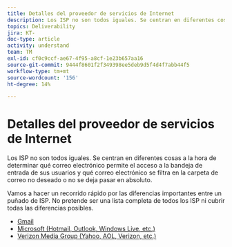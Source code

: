 ```yaml
---
title: Detalles del proveedor de servicios de Internet
description: Los ISP no son todos iguales. Se centran en diferentes cosas a la hora de determinar qué correo electrónico permite el acceso a la bandeja de entrada de sus usuarios y qué correo electrónico se filtra en la carpeta de correo no deseado o no se deja pasar en absoluto. Vamos a hacer un recorrido rápido por las diferencias importantes entre un puñado de ISP. No pretende ser una lista completa de todos los ISP ni cubrir todas las diferencias posibles.
topics: Deliverability
jira: KT-
doc-type: article
activity: understand
team: TM
exl-id: cf0c9ccf-ae67-4f95-a8cf-1e23b657aa16
source-git-commit: 9444f8601f2f349398ee5deb9d5f4d4f7abb44f5
workflow-type: tm+mt
source-wordcount: '156'
ht-degree: 14%

---
```


# Detalles del proveedor de servicios de Internet

Los ISP no son todos iguales. Se centran en diferentes cosas a la hora de determinar qué correo electrónico permite el acceso a la bandeja de entrada de sus usuarios y qué correo electrónico se filtra en la carpeta de correo no deseado o no se deja pasar en absoluto.

Vamos a hacer un recorrido rápido por las diferencias importantes entre un puñado de ISP. No pretende ser una lista completa de todos los ISP ni cubrir todas las diferencias posibles.

* [Gmail](./gmail.md)
* [Microsoft (Hotmail, Outlook, Windows Live, etc.)](./microsoft.md)
* [Verizon Media Group (Yahoo, AOL, Verizon, etc.)](./verizon-media-group.md)
